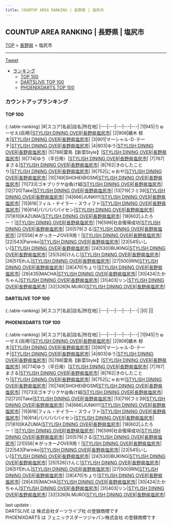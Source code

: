 ```yaml
---
title: COUNTUP AREA RANKING | 長野県 | 塩尻市
---
```

## COUNTUP AREA RANKING | 長野県 | 塩尻市

[TOP](/darts/rank/) > [長野県](/darts/rank/長野県/) > 塩尻市

___

<a href="https://twitter.com/share?ref_src=twsrc%5Etfw" data-text="COUNTUP AREA RANKING | 長野県塩尻市" class="twitter-share-button" data-hashtags="DARTSLIVE,PHOENIXDARTS,darts,ダーツ" data-show-count="false">Tweet</a>

* [ランキング](#カウントアップランキング)
    * [TOP 100](#top-100)
    * [DARTSLIVE TOP 100](#dartslive-top-100)
    * [PHOENIXDARTS TOP 100](#phoenixdarts-top-100)

### カウントアップランキング

#### TOP 100



{:.table-ranking}
|#|スコア|名前|店名|所在地|
|---|---|---|---|---|
|1|945|<span class="rank-name-pd">りゅーせえ(店用)</span>|<a href="https://vs.phoenixdarts.com/jp/shop/shopDetailInfo/s_86028?s_seq=86028">STYLISH DINING OVER</a>|<a href="/darts/rank/長野県/塩尻市">長野県塩尻市</a>|
|2|908|<span class="rank-name-pd"><span class="pro-icon-pd"></span>續木 椋太</span>|<a href="https://vs.phoenixdarts.com/jp/shop/shopDetailInfo/s_86028?s_seq=86028">STYLISH DINING OVER</a>|<a href="/darts/rank/長野県/塩尻市">長野県塩尻市</a>|
|3|901|<span class="rank-name-pd">マーシャル･D･テーチ</span>|<a href="https://vs.phoenixdarts.com/jp/shop/shopDetailInfo/s_86028?s_seq=86028">STYLISH DINING OVER</a>|<a href="/darts/rank/長野県/塩尻市">長野県塩尻市</a>|
|4|803|<span class="rank-name-pd">ゆう</span>|<a href="https://vs.phoenixdarts.com/jp/shop/shopDetailInfo/s_86028?s_seq=86028">STYLISH DINING OVER</a>|<a href="/darts/rank/長野県/塩尻市">長野県塩尻市</a>|
|5|788|<span class="rank-name-pd">雷鳥【新菜Style】</span>|<a href="https://vs.phoenixdarts.com/jp/shop/shopDetailInfo/s_86028?s_seq=86028">STYLISH DINING OVER</a>|<a href="/darts/rank/長野県/塩尻市">長野県塩尻市</a>|
|6|774|<span class="rank-name-pd">ゆう（平日用）</span>|<a href="https://vs.phoenixdarts.com/jp/shop/shopDetailInfo/s_86028?s_seq=86028">STYLISH DINING OVER</a>|<a href="/darts/rank/長野県/塩尻市">長野県塩尻市</a>|
|7|767|<span class="rank-name-pd">まさる</span>|<a href="https://vs.phoenixdarts.com/jp/shop/shopDetailInfo/s_86028?s_seq=86028">STYLISH DINING OVER</a>|<a href="/darts/rank/長野県/塩尻市">長野県塩尻市</a>|
|8|762|<span class="rank-name-pd">きのしたことり</span>|<a href="https://vs.phoenixdarts.com/jp/shop/shopDetailInfo/s_86028?s_seq=86028">STYLISH DINING OVER</a>|<a href="/darts/rank/長野県/塩尻市">長野県塩尻市</a>|
|9|752|<span class="rank-name-pd">にゃおや</span>|<a href="https://vs.phoenixdarts.com/jp/shop/shopDetailInfo/s_86028?s_seq=86028">STYLISH DINING OVER</a>|<a href="/darts/rank/長野県/塩尻市">長野県塩尻市</a>|
|10|749|<span class="rank-name-pd">SHOHEI@GSM</span>|<a href="https://vs.phoenixdarts.com/jp/shop/shopDetailInfo/s_86028?s_seq=86028">STYLISH DINING OVER</a>|<a href="/darts/rank/長野県/塩尻市">長野県塩尻市</a>|
|11|733|<span class="rank-name-pd">ゴキブリクヤ@負け組</span>|<a href="https://vs.phoenixdarts.com/jp/shop/shopDetailInfo/s_86028?s_seq=86028">STYLISH DINING OVER</a>|<a href="/darts/rank/長野県/塩尻市">長野県塩尻市</a>|
|12|720|<span class="rank-name-pd">Take</span>|<a href="https://vs.phoenixdarts.com/jp/shop/shopDetailInfo/s_86028?s_seq=86028">STYLISH DINING OVER</a>|<a href="/darts/rank/長野県/塩尻市">長野県塩尻市</a>|
|13|719|<span class="rank-name-pd">フミ39</span>|<a href="https://vs.phoenixdarts.com/jp/shop/shopDetailInfo/s_86028?s_seq=86028">STYLISH DINING OVER</a>|<a href="/darts/rank/長野県/塩尻市">長野県塩尻市</a>|
|14|666|<span class="rank-name-pd">JUNKI!!!</span>|<a href="https://vs.phoenixdarts.com/jp/shop/shopDetailInfo/s_86028?s_seq=86028">STYLISH DINING OVER</a>|<a href="/darts/rank/長野県/塩尻市">長野県塩尻市</a>|
|15|616|<span class="rank-name-pd">フィル・テイラー・スウィフト</span>|<a href="https://vs.phoenixdarts.com/jp/shop/shopDetailInfo/s_86028?s_seq=86028">STYLISH DINING OVER</a>|<a href="/darts/rank/長野県/塩尻市">長野県塩尻市</a>|
|16|614|<span class="rank-name-pd">パパパパパイセン</span>|<a href="https://vs.phoenixdarts.com/jp/shop/shopDetailInfo/s_86028?s_seq=86028">STYLISH DINING OVER</a>|<a href="/darts/rank/長野県/塩尻市">長野県塩尻市</a>|
|17|610|<span class="rank-name-pd">KAZUMA</span>|<a href="https://vs.phoenixdarts.com/jp/shop/shopDetailInfo/s_86028?s_seq=86028">STYLISH DINING OVER</a>|<a href="/darts/rank/長野県/塩尻市">長野県塩尻市</a>|
|18|602|<span class="rank-name-pd">ふたろー！</span>|<a href="https://vs.phoenixdarts.com/jp/shop/shopDetailInfo/s_86028?s_seq=86028">STYLISH DINING OVER</a>|<a href="/darts/rank/長野県/塩尻市">長野県塩尻市</a>|
|19|599|<span class="rank-name-pd">社会復帰成功</span>|<a href="https://vs.phoenixdarts.com/jp/shop/shopDetailInfo/s_86028?s_seq=86028">STYLISH DINING OVER</a>|<a href="/darts/rank/長野県/塩尻市">長野県塩尻市</a>|
|20|579|<span class="rank-name-pd">さる</span>|<a href="https://vs.phoenixdarts.com/jp/shop/shopDetailInfo/s_86028?s_seq=86028">STYLISH DINING OVER</a>|<a href="/darts/rank/長野県/塩尻市">長野県塩尻市</a>|
|21|556|<span class="rank-name-pd">☆がっきー♪OVER用！</span>|<a href="https://vs.phoenixdarts.com/jp/shop/shopDetailInfo/s_86028?s_seq=86028">STYLISH DINING OVER</a>|<a href="/darts/rank/長野県/塩尻市">長野県塩尻市</a>|
|22|543|<span class="rank-name-pd">Parinko</span>|<a href="https://vs.phoenixdarts.com/jp/shop/shopDetailInfo/s_86028?s_seq=86028">STYLISH DINING OVER</a>|<a href="/darts/rank/長野県/塩尻市">長野県塩尻市</a>|
|23|541|<span class="rank-name-pd">いしい</span>|<a href="https://vs.phoenixdarts.com/jp/shop/shopDetailInfo/s_86028?s_seq=86028">STYLISH DINING OVER</a>|<a href="/darts/rank/長野県/塩尻市">長野県塩尻市</a>|
|24|530|<span class="rank-name-pd">IBUKING</span>|<a href="https://vs.phoenixdarts.com/jp/shop/shopDetailInfo/s_86028?s_seq=86028">STYLISH DINING OVER</a>|<a href="/darts/rank/長野県/塩尻市">長野県塩尻市</a>|
|25|526|<span class="rank-name-pd">けんじ</span>|<a href="https://vs.phoenixdarts.com/jp/shop/shopDetailInfo/s_86028?s_seq=86028">STYLISH DINING OVER</a>|<a href="/darts/rank/長野県/塩尻市">長野県塩尻市</a>|
|26|511|<span class="rank-name-pd">れん</span>|<a href="https://vs.phoenixdarts.com/jp/shop/shopDetailInfo/s_86028?s_seq=86028">STYLISH DINING OVER</a>|<a href="/darts/rank/長野県/塩尻市">長野県塩尻市</a>|
|27|500|<span class="rank-name-pd">RIN</span>|<a href="https://vs.phoenixdarts.com/jp/shop/shopDetailInfo/s_86028?s_seq=86028">STYLISH DINING OVER</a>|<a href="/darts/rank/長野県/塩尻市">長野県塩尻市</a>|
|28|470|<span class="rank-name-pd">ちょり</span>|<a href="https://vs.phoenixdarts.com/jp/shop/shopDetailInfo/s_86028?s_seq=86028">STYLISH DINING OVER</a>|<a href="/darts/rank/長野県/塩尻市">長野県塩尻市</a>|
|29|435|<span class="rank-name-pd">MACHA</span>|<a href="https://vs.phoenixdarts.com/jp/shop/shopDetailInfo/s_86028?s_seq=86028">STYLISH DINING OVER</a>|<a href="/darts/rank/長野県/塩尻市">長野県塩尻市</a>|
|30|424|<span class="rank-name-pd">たかちゃん</span>|<a href="https://vs.phoenixdarts.com/jp/shop/shopDetailInfo/s_86028?s_seq=86028">STYLISH DINING OVER</a>|<a href="/darts/rank/長野県/塩尻市">長野県塩尻市</a>|
|31|403|<span class="rank-name-pd">リン</span>|<a href="https://vs.phoenixdarts.com/jp/shop/shopDetailInfo/s_86028?s_seq=86028">STYLISH DINING OVER</a>|<a href="/darts/rank/長野県/塩尻市">長野県塩尻市</a>|
|32|326|<span class="rank-name-pd">N.MURO</span>|<a href="https://vs.phoenixdarts.com/jp/shop/shopDetailInfo/s_86028?s_seq=86028">STYLISH DINING OVER</a>|<a href="/darts/rank/長野県/塩尻市">長野県塩尻市</a>|


#### DARTSLIVE TOP 100



{:.table-ranking}
|#|スコア|名前|店名|所在地|
|---|---|---|---|---|
||0|<span class="rank-name-dl"> </span>|<a href=""></a>|<a href="/darts/rank//"></a>|


#### PHOENIXDARTS TOP 100



{:.table-ranking}
|#|スコア|名前|店名|所在地|
|---|---|---|---|---|
|1|945|<span class="rank-name-pd">りゅーせえ(店用)</span>|<a href="https://vs.phoenixdarts.com/jp/shop/shopDetailInfo/s_86028?s_seq=86028">STYLISH DINING OVER</a>|<a href="/darts/rank/長野県/塩尻市">長野県塩尻市</a>|
|2|908|<span class="rank-name-pd"><span class="pro-icon-pd"></span>續木 椋太</span>|<a href="https://vs.phoenixdarts.com/jp/shop/shopDetailInfo/s_86028?s_seq=86028">STYLISH DINING OVER</a>|<a href="/darts/rank/長野県/塩尻市">長野県塩尻市</a>|
|3|901|<span class="rank-name-pd">マーシャル･D･テーチ</span>|<a href="https://vs.phoenixdarts.com/jp/shop/shopDetailInfo/s_86028?s_seq=86028">STYLISH DINING OVER</a>|<a href="/darts/rank/長野県/塩尻市">長野県塩尻市</a>|
|4|803|<span class="rank-name-pd">ゆう</span>|<a href="https://vs.phoenixdarts.com/jp/shop/shopDetailInfo/s_86028?s_seq=86028">STYLISH DINING OVER</a>|<a href="/darts/rank/長野県/塩尻市">長野県塩尻市</a>|
|5|788|<span class="rank-name-pd">雷鳥【新菜Style】</span>|<a href="https://vs.phoenixdarts.com/jp/shop/shopDetailInfo/s_86028?s_seq=86028">STYLISH DINING OVER</a>|<a href="/darts/rank/長野県/塩尻市">長野県塩尻市</a>|
|6|774|<span class="rank-name-pd">ゆう（平日用）</span>|<a href="https://vs.phoenixdarts.com/jp/shop/shopDetailInfo/s_86028?s_seq=86028">STYLISH DINING OVER</a>|<a href="/darts/rank/長野県/塩尻市">長野県塩尻市</a>|
|7|767|<span class="rank-name-pd">まさる</span>|<a href="https://vs.phoenixdarts.com/jp/shop/shopDetailInfo/s_86028?s_seq=86028">STYLISH DINING OVER</a>|<a href="/darts/rank/長野県/塩尻市">長野県塩尻市</a>|
|8|762|<span class="rank-name-pd">きのしたことり</span>|<a href="https://vs.phoenixdarts.com/jp/shop/shopDetailInfo/s_86028?s_seq=86028">STYLISH DINING OVER</a>|<a href="/darts/rank/長野県/塩尻市">長野県塩尻市</a>|
|9|752|<span class="rank-name-pd">にゃおや</span>|<a href="https://vs.phoenixdarts.com/jp/shop/shopDetailInfo/s_86028?s_seq=86028">STYLISH DINING OVER</a>|<a href="/darts/rank/長野県/塩尻市">長野県塩尻市</a>|
|10|749|<span class="rank-name-pd">SHOHEI@GSM</span>|<a href="https://vs.phoenixdarts.com/jp/shop/shopDetailInfo/s_86028?s_seq=86028">STYLISH DINING OVER</a>|<a href="/darts/rank/長野県/塩尻市">長野県塩尻市</a>|
|11|733|<span class="rank-name-pd">ゴキブリクヤ@負け組</span>|<a href="https://vs.phoenixdarts.com/jp/shop/shopDetailInfo/s_86028?s_seq=86028">STYLISH DINING OVER</a>|<a href="/darts/rank/長野県/塩尻市">長野県塩尻市</a>|
|12|720|<span class="rank-name-pd">Take</span>|<a href="https://vs.phoenixdarts.com/jp/shop/shopDetailInfo/s_86028?s_seq=86028">STYLISH DINING OVER</a>|<a href="/darts/rank/長野県/塩尻市">長野県塩尻市</a>|
|13|719|<span class="rank-name-pd">フミ39</span>|<a href="https://vs.phoenixdarts.com/jp/shop/shopDetailInfo/s_86028?s_seq=86028">STYLISH DINING OVER</a>|<a href="/darts/rank/長野県/塩尻市">長野県塩尻市</a>|
|14|666|<span class="rank-name-pd">JUNKI!!!</span>|<a href="https://vs.phoenixdarts.com/jp/shop/shopDetailInfo/s_86028?s_seq=86028">STYLISH DINING OVER</a>|<a href="/darts/rank/長野県/塩尻市">長野県塩尻市</a>|
|15|616|<span class="rank-name-pd">フィル・テイラー・スウィフト</span>|<a href="https://vs.phoenixdarts.com/jp/shop/shopDetailInfo/s_86028?s_seq=86028">STYLISH DINING OVER</a>|<a href="/darts/rank/長野県/塩尻市">長野県塩尻市</a>|
|16|614|<span class="rank-name-pd">パパパパパイセン</span>|<a href="https://vs.phoenixdarts.com/jp/shop/shopDetailInfo/s_86028?s_seq=86028">STYLISH DINING OVER</a>|<a href="/darts/rank/長野県/塩尻市">長野県塩尻市</a>|
|17|610|<span class="rank-name-pd">KAZUMA</span>|<a href="https://vs.phoenixdarts.com/jp/shop/shopDetailInfo/s_86028?s_seq=86028">STYLISH DINING OVER</a>|<a href="/darts/rank/長野県/塩尻市">長野県塩尻市</a>|
|18|602|<span class="rank-name-pd">ふたろー！</span>|<a href="https://vs.phoenixdarts.com/jp/shop/shopDetailInfo/s_86028?s_seq=86028">STYLISH DINING OVER</a>|<a href="/darts/rank/長野県/塩尻市">長野県塩尻市</a>|
|19|599|<span class="rank-name-pd">社会復帰成功</span>|<a href="https://vs.phoenixdarts.com/jp/shop/shopDetailInfo/s_86028?s_seq=86028">STYLISH DINING OVER</a>|<a href="/darts/rank/長野県/塩尻市">長野県塩尻市</a>|
|20|579|<span class="rank-name-pd">さる</span>|<a href="https://vs.phoenixdarts.com/jp/shop/shopDetailInfo/s_86028?s_seq=86028">STYLISH DINING OVER</a>|<a href="/darts/rank/長野県/塩尻市">長野県塩尻市</a>|
|21|556|<span class="rank-name-pd">☆がっきー♪OVER用！</span>|<a href="https://vs.phoenixdarts.com/jp/shop/shopDetailInfo/s_86028?s_seq=86028">STYLISH DINING OVER</a>|<a href="/darts/rank/長野県/塩尻市">長野県塩尻市</a>|
|22|543|<span class="rank-name-pd">Parinko</span>|<a href="https://vs.phoenixdarts.com/jp/shop/shopDetailInfo/s_86028?s_seq=86028">STYLISH DINING OVER</a>|<a href="/darts/rank/長野県/塩尻市">長野県塩尻市</a>|
|23|541|<span class="rank-name-pd">いしい</span>|<a href="https://vs.phoenixdarts.com/jp/shop/shopDetailInfo/s_86028?s_seq=86028">STYLISH DINING OVER</a>|<a href="/darts/rank/長野県/塩尻市">長野県塩尻市</a>|
|24|530|<span class="rank-name-pd">IBUKING</span>|<a href="https://vs.phoenixdarts.com/jp/shop/shopDetailInfo/s_86028?s_seq=86028">STYLISH DINING OVER</a>|<a href="/darts/rank/長野県/塩尻市">長野県塩尻市</a>|
|25|526|<span class="rank-name-pd">けんじ</span>|<a href="https://vs.phoenixdarts.com/jp/shop/shopDetailInfo/s_86028?s_seq=86028">STYLISH DINING OVER</a>|<a href="/darts/rank/長野県/塩尻市">長野県塩尻市</a>|
|26|511|<span class="rank-name-pd">れん</span>|<a href="https://vs.phoenixdarts.com/jp/shop/shopDetailInfo/s_86028?s_seq=86028">STYLISH DINING OVER</a>|<a href="/darts/rank/長野県/塩尻市">長野県塩尻市</a>|
|27|500|<span class="rank-name-pd">RIN</span>|<a href="https://vs.phoenixdarts.com/jp/shop/shopDetailInfo/s_86028?s_seq=86028">STYLISH DINING OVER</a>|<a href="/darts/rank/長野県/塩尻市">長野県塩尻市</a>|
|28|470|<span class="rank-name-pd">ちょり</span>|<a href="https://vs.phoenixdarts.com/jp/shop/shopDetailInfo/s_86028?s_seq=86028">STYLISH DINING OVER</a>|<a href="/darts/rank/長野県/塩尻市">長野県塩尻市</a>|
|29|435|<span class="rank-name-pd">MACHA</span>|<a href="https://vs.phoenixdarts.com/jp/shop/shopDetailInfo/s_86028?s_seq=86028">STYLISH DINING OVER</a>|<a href="/darts/rank/長野県/塩尻市">長野県塩尻市</a>|
|30|424|<span class="rank-name-pd">たかちゃん</span>|<a href="https://vs.phoenixdarts.com/jp/shop/shopDetailInfo/s_86028?s_seq=86028">STYLISH DINING OVER</a>|<a href="/darts/rank/長野県/塩尻市">長野県塩尻市</a>|
|31|403|<span class="rank-name-pd">リン</span>|<a href="https://vs.phoenixdarts.com/jp/shop/shopDetailInfo/s_86028?s_seq=86028">STYLISH DINING OVER</a>|<a href="/darts/rank/長野県/塩尻市">長野県塩尻市</a>|
|32|326|<span class="rank-name-pd">N.MURO</span>|<a href="https://vs.phoenixdarts.com/jp/shop/shopDetailInfo/s_86028?s_seq=86028">STYLISH DINING OVER</a>|<a href="/darts/rank/長野県/塩尻市">長野県塩尻市</a>|


<div class="footer border-top border-gray-light mt-5 pt-3 text-right text-gray">
    last update : <span style="font-weight: italic" id="foot_last_modified"></span><br />
    DARTSLIVE は 株式会社ダーツライブ社 の登録商標です<br />
    PHOENIXDARTS は フェニックスダーツジャパン株式会社 の登録商標です<br />
</div>

<script src="https://cdnjs.cloudflare.com/ajax/libs/jquery.tablesorter/2.31.3/js/jquery.tablesorter.min.js" integrity="sha512-qzgd5cYSZcosqpzpn7zF2ZId8f/8CHmFKZ8j7mU4OUXTNRd5g+ZHBPsgKEwoqxCtdQvExE5LprwwPAgoicguNg==" crossorigin="anonymous" referrerpolicy="no-referrer"></script>
<link rel="stylesheet" href="https://cdnjs.cloudflare.com/ajax/libs/jquery.tablesorter/2.31.3/css/theme.default.min.css" integrity="sha512-wghhOJkjQX0Lh3NSWvNKeZ0ZpNn+SPVXX1Qyc9OCaogADktxrBiBdKGDoqVUOyhStvMBmJQ8ZdMHiR3wuEq8+w==" crossorigin="anonymous" referrerpolicy="no-referrer" />
<script>
$(function() {
    $(".table-ranking").tablesorter({sortList:[[0, 0]]});
    $("#foot_last_modified").text(formatDate(new Date(document.lastModified), 'yyyy-MM-dd HH:mm:ss'));
});
</script>

<script async src="https://platform.twitter.com/widgets.js" charset="utf-8"></script>